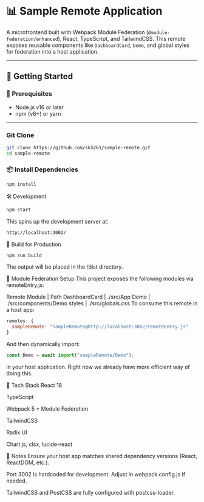 # 📊 Sample Remote Application

A microfrontend built with Webpack Module Federation (`@module-federation/enhanced`), React, TypeScript, and TailwindCSS. This remote exposes reusable components like `DashboardCard`, `Demo`, and global styles for federation into a host application.

---

## 🚀 Getting Started

### 🔧 Prerequisites

- Node.js v16 or later
- npm (v8+) or yarn

---

### Git Clone

```bash
git clone https://github.com/sk5261/sample-remote.git
cd sample-remote
```

### 📦 Install Dependencies

```bash
npm install
```

🛠️ Development
```bash
npm start
```
This spins up the development server at:

```bash
http://localhost:3002/
```

🧪 Build for Production

```bash
npm run build
```
The output will be placed in the /dist directory.

📡 Module Federation Setup
This project exposes the following modules via remoteEntry.js:

Remote Module | Path
DashboardCard | ./src/App
Demo | ./src/components/Demo
styles | ./src/globals.css
To consume this remote in a host app:

```js
remotes: {
  sampleRemote: "sampleRemote@http://localhost:3002/remoteEntry.js"
}
```
And then dynamically import:

```js
const Demo = await import("sampleRemote/Demo");
```
in your host application. Right now we already have more efficient way of doing this.

🧰 Tech Stack
React 18

TypeScript

Webpack 5 + Module Federation

TailwindCSS

Radix UI

Chart.js, clsx, lucide-react

📝 Notes
Ensure your host app matches shared dependency versions (React, ReactDOM, etc.).

Port 3002 is hardcoded for development. Adjust in webpack.config.js if needed.

TailwindCSS and PostCSS are fully configured with postcss-loader.
